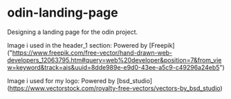 # odin-landing-page
Designing a landing page for the odin project.

Image i used in the header_1 section:
     Powered by [Freepik] ("https://www.freepik.com/free-vector/hand-drawn-web-developers_12063795.htm#query=web%20developer&position=7&from_view=keyword&track=ais&uuid=8dde989e-e9d0-43ee-a5c9-c49296a24eb5")

Image i used for my logo:
Powered by [bsd_studio] (https://www.vectorstock.com/royalty-free-vectors/vectors-by_bsd_studio) 